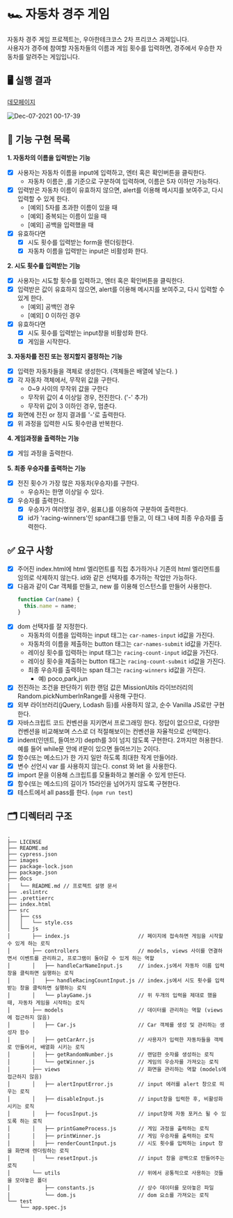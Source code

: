 # 🏎 자동차 경주 게임 
자동차 경주 게임 프로젝트는, 우아한테크코스 2차 프리코스 과제입니다. 
<br>사용자가 경주에 참여할 자동차들의 이름과 게임 횟수를 입력하면, 경주에서 우승한 자동차를 알려주는 게임입니다. 


## 🖥 실행 결과
[데모페이지](https://rladpwl0512.github.io/javascript-racingcar-precourse/)

![Dec-07-2021 00-17-39](https://user-images.githubusercontent.com/52344833/144871945-b60edb5e-91ac-4ada-b890-41db86c51212.gif)


## 🎯 기능 구현 목록
**1. 자동차의 이름을 입력받는 기능**
- [x] 사용자는 자동차 이름을 input에 입력하고, 엔터 혹은 확인버튼을 클릭한다. 
  - 자동차 이름은 ,를 기준으로 구분하여 입력하며, 이름은 5자 이하만 가능하다. 
- [x] 입력받은 자동차 이름이 유효하지 않으면, alert를 이용해 메시지를 보여주고, 다시 입력할 수 있게 한다. 
  - [예외] 5자를 초과한 이름이 있을 때 
  - [예외] 중복되는 이름이 있을 때 
  - [예외] 공백을 입력했을 때 
- [x] 유효하다면
  - [x] 시도 횟수를 입력받는 form을 렌더링한다. 
  - [x] 자동차 이름을 입력받는 input은 비활성화 한다. 

**2. 시도 횟수를 입력받는 기능**
- [x] 사용자는 시도할 횟수를 입력하고, 엔터 혹은 확인버튼을 클릭한다. 
- [x] 입력받은 값이 유효하지 않으면, alert를 이용해 메시지를 보여주고, 다시 입력할 수 있게 한다. 
  - [예외] 공백인 경우 
  - [예외] 0 이하인 경우
- [x] 유효하다면  
  - [x] 시도 횟수를 입력받는 input창을 비활성화 한다. 
  - [x] 게임을 시작한다. 

**3. 자동차를 전진 또는 정지할지 결정하는 기능** 
- [x] 입력한 자동차들을 객체로 생성한다. (객체들은 배열에 넣는다. )
- [x] 각 자동차 객체에서, 무작위 값을 구한다. 
  -  0~9 사이의 무작위 값을 구한다 
  - 무작위 값이 4 이상일 경우, 전진한다. ('-' 추가)
  - 무작위 값이 3 이하인 경우, 멈춘다. 
- [x] 화면에 전진 or 정지 결과를 '-'로 출력한다. 
- [x] 위 과정을 입력한 시도 횟수만큼 반복한다. 

**4. 게임과정을 출력하는 기능**
- [x] 게임 과정을 출력한다. 

**5. 최종 우승자를 출력하는 기능** 
- [x] 전진 횟수가 가장 많은 자동차(우승자)를 구한다.
  - 우승자는 한명 이상일 수 있다. 
- [x] 우승자를 출력한다.
  - [x] 우승자가 여러명일 경우, 쉼표(,)를 이용하여 구분하여 출력한다. 
  - [x] id가 'racing-winners'인 span태그를 만들고, 이 태그 내에 최종 우승자를 출력한다. 

## ✅ 요구 사항
- [x] 주어진 index.html에 html 엘리먼트를 직접 추가하거나 기존의 html 엘리먼트를 임의로 삭제하지 않는다. id와 같은 선택자를 추가하는 작업만 가능하다.
- [x] 다음과 같이 Car 객체를 만들고, new 를 이용해 인스턴스를 만들어 사용한다.
  ```javascript
  function Car(name) {
    this.name = name;
  }
  ```
- [x] dom 선택자를 잘 지정한다. 
  - 자동차의 이름을 입력하는 input 태그는 `car-names-input` id값을 가진다.
  - 자동차의 이름을 제출하는 button 태그는 `car-names-submit` id값을 가진다.
  - 레이싱 횟수를 입력하는 input 태그는 `racing-count-input` id값을 가진다.
  - 레이싱 횟수을 제출하는 button 태그는 `racing-count-submit` id값을 가진다.
  - 최종 우승자를 출력하는 span 태그는 `racing-winners` id값을 가진다.
    - 예) <span id="racing-winners">poco,park,jun</span>
- [x] 전진하는 조건을 판단하기 위한 랜덤 값은 MissionUtils 라이브러리의 Random.pickNumberInRange를 사용해 구한다.
- [x] 외부 라이브러리(jQuery, Lodash 등)를 사용하지 않고, 순수 Vanilla JS로만 구현한다.
- [x] 자바스크립트 코드 컨벤션을 지키면서 프로그래밍 한다. 정답이 없으므로, 다양한 컨벤션을 비교해보며 스스로 더 적절해보이는 컨벤션을 자율적으로 선택한다.
- [x] indent(인덴트, 들여쓰기) depth를 3이 넘지 않도록 구현한다. 2까지만 허용한다. 예를 들어 while문 안에 if문이 있으면 들여쓰기는 2이다.
- [x] 함수(또는 메소드)가 한 가지 일만 하도록 최대한 작게 만들어라.
- [x] 변수 선언시 var 를 사용하지 않는다. const 와 let 을 사용한다.
- [x] import 문을 이용해 스크립트를 모듈화하고 불러올 수 있게 만든다.
- [x] 함수(또는 메소드)의 길이가 15라인을 넘어가지 않도록 구현한다.
- [x] 테스트에서 all pass를 한다. (`npm run test`)

## 🗂 디렉터리 구조 
```
.
├── LICENSE
├── README.md
├── cypress.json
├── images
├── package-lock.json
├── package.json
├── docs
│   └── README.md // 프로젝트 설명 문서
├── .eslintrc
├── .prettierrc
├── index.html
├── src
│   ├── css
│   │   └── style.css
│   └── js
│       ├── index.js                      // 페이지에 접속하면 게임을 시작할 수 있게 하는 로직
│       ├── controllers                   // models, views 사이를 연결하면서 이벤트를 관리하고, 프로그램이 돌아갈 수 있게 하는 역할
│       │   ├── handleCarNameInput.js     // index.js에서 자동차 이름 입력창을 클릭하면 실행하는 로직
│       │   ├── handleRacingCountInput.js // index.js에서 시도 횟수를 입력받는 창을 클릭하면 실행하는 로직 
│       │   └── playGame.js               // 위 두개의 입력을 제대로 했을 때, 자동차 게임을 시작하는 로직 
│       ├── models                        // 데이터를 관리하는 역할 (views에 접근하지 않음)
│       │   ├── Car.js                    // Car 객체를 생성 및 관리하는 생성자 함수 
│       │   ├── getCarArr.js              // 사용자가 입력한 자동차들을 객체로 만들어서, 배열화 시키는 로직 
│       │   ├── getRandomNumber.js        // 랜덤한 숫자를 생성하는 로직 
│       │   └── getWinner.js              // 게임의 우승자를 가져오는 로직  
│       ├── views                         // 화면을 관리하는 역할 (models에 접근하지 않음)
│       │   ├── alertInputError.js        // input 에러를 alert 창으로 띄우는 로직 
│       │   ├── disableInput.js           // input창을 입력한 후, 비활성화 시키는 로직 
│       │   ├── focusInput.js             // input창에 자동 포커스 될 수 있도록 하는 로직 
│       │   ├── printGameProcess.js       // 게임 과정을 출력하는 로직 
│       │   ├── printWinner.js            // 게임 우승자를 출력하는 로직 
│       │   ├── renderCountInput.js       // 시도 횟수를 입력하는 input 창을 화면에 렌더링하는 로직
│       │   └── resetInput.js             // input 창을 공백으로 만들어주는 로직 
│       └── utils                         // 위에서 공통적으로 사용하는 것들을 모아놓은 폴더
│           ├── constants.js              // 상수 데이터를 모아놓은 파일 
│           └── dom.js                    // dom 요소를 가져오는 로직 
└── test
    └── app.spec.js

```
